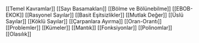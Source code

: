 [[Temel Kavramlar]]
[[Sayı Basamakları]]
[[Bölme ve Bölünebilme]]
[[EBOB-EKOK]]
[[Rasyonel Sayılar]]
[[Basit Eşitsizlikler]]
[[Mutlak Değer]]
[[Üslü Sayılar]]
[[Köklü Sayılar]]
[[Çarpanlara Ayırma]]
[[Oran-Orantı]]
[[Problemler]]
[[Kümeler]]
[[Mantık]]
[[Fonksiyonlar]]
[[Polinomlar]]
[[Olasılık]]
